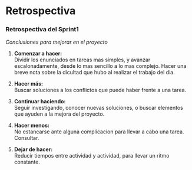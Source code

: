 # Retrospectiva  

### Retrospectiva del Sprint1  

*Conclusiones para mejorar en el proyecto*


1. **Comenzar a hacer:**  
Dividir los enunciados en tareas mas simples, y avanzar escalonadamente, desde lo mas sencillo a lo mas complejo. Hacer una breve nota sobre la dicultad que hubo al realizar el trabajo del dia.  

2. **Hacer más:**  
Buscar soluciones a los conflictos que puede haber frente a una tarea.  

3. **Continuar haciendo:**  
Seguir investigando, conocer nuevas soluciones, o buscar elementos que ayuden a la mejora del proyecto.

4. **Hacer menos:**  
No estancarse ante alguna complicacion para llevar a cabo una tarea. Consultar.  

5. **Dejar de hacer:**  
Reducir tiempos entre actividad y actividad, para llevar un ritmo constante.


